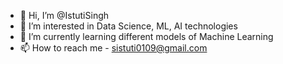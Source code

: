 - 👋 Hi, I’m @IstutiSingh
- 👀 I’m interested in Data Science, ML, AI technologies
- 🌱 I’m currently learning different models of Machine Learning
- 📫 How to reach me - sistuti0109@gmail.com

<!---
IstutiSingh/IstutiSingh is a ✨ special ✨ repository because its `README.md` (this file) appears on your GitHub profile.
You can click the Preview link to take a look at your changes.
--->
